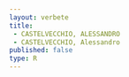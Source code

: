 ```yaml
---
layout: verbete
title:
 - CASTELVECCHIO, ALESSANDRO
 - CASTELVECCHIO, Alessandro
published: false
type: R
---
```



